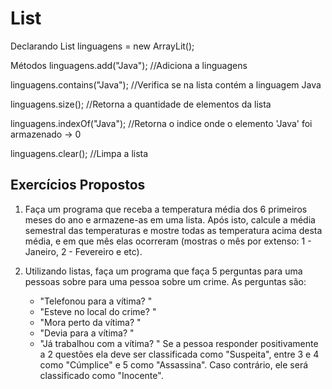 <h1>List</h1>

Declarando
List<String> linguagens = new ArrayLit<String>();

Métodos
linguagens.add("Java"); //Adiciona a linguagens

linguagens.contains("Java"); //Verifica se na lista contém a linguagem Java

linguagens.size(); //Retorna a quantidade de elementos da lista

linguagens.indexOf("Java"); //Retorna o indice onde o elemento 'Java' foi armazenado -> 0

linguagens.clear(); //Limpa a lista


<h2>Exercícios Propostos</h2> 

1. Faça um programa que receba a temperatura média dos 6 primeiros meses do ano
   e armazene-as em uma lista.
   Após isto, calcule a média semestral das temperaturas e mostre todas as
   temperatura acima desta média, e em que mês elas ocorreram (mostras o mês por
   extenso: 1 - Janeiro, 2 - Fevereiro e etc).

2. Utilizando listas, faça um programa que faça 5 perguntas para uma pessoas sobre
   para uma pessoa sobre um crime. As perguntas são: 
   - "Telefonou para a vítima? "
   - "Esteve no local do crime? "
   - "Mora perto da vítima? "
   - "Devia para a vítima? "
   - "Já trabalhou com a vítima? "
Se a pessoa responder positivamente a 2 questões ela deve ser classificada como "Suspeita", 
entre 3 e 4 como "Cúmplice" e 5 como "Assassina". Caso contrário, ele será classificado 
como "Inocente".